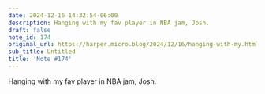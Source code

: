 ```yaml
---
date: 2024-12-16 14:32:54-06:00
description: Hanging with my fav player in NBA jam, Josh.
draft: false
note_id: 174
original_url: https://harper.micro.blog/2024/12/16/hanging-with-my.html
sub_title: Untitled
title: 'Note #174'
---
```


Hanging with my fav player in NBA jam, Josh.